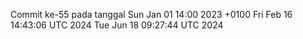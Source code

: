 Commit ke-55 pada tanggal Sun Jan 01 14:00 2023 +0100
Fri Feb 16 14:43:06 UTC 2024
Tue Jun 18 09:27:44 UTC 2024

